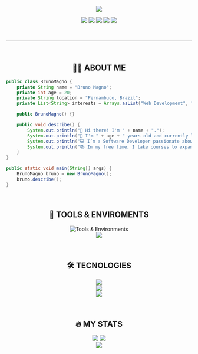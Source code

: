 <!--- <div align="center" text-align="center">
  [![Typing SVG](https://readme-typing-svg.demolab.com/?font=Fira+Code&weight=600&size=30&pause=100&color=007BFF&center=true&vCenter=true&lines=Hi+There!+%F0%9F%91%8B%2C;Want+a+coffee☕?)](https://git.io/typing-svg) 
</div>

<div align="center">
  <img src="https://tokenizedhq.com/wp-content/uploads/2022/08/4-aesthetic-anime-discord-banner-gif-eye-closeup.gif" width="500" height="130" align="center"/>
 <p></p> --->
 
 
<div align="center" text-align="center">
    <img src="https://capsule-render.vercel.app/api?type=rounded&height=200&color=gradient&text=Bruno%20Magno&reversal=false">
</div> 

<p align="center">
  <a href="https://github.com/brunoliratm"><img src="https://img.shields.io/badge/Github-0d1117?style=for-the-badge&logo=github&logoColor=white" /></a>
  <a href="https://discord.com/users/1075127178171269211"><img src="https://img.shields.io/badge/Discord-0d1117?style=for-the-badge&logo=discord&logoColor=white" /></a>
  <a href="https://www.linkedin.com/in/brunomagnotm/"><img src="https://img.shields.io/badge/linkedin-0d1117?style=for-the-badge&logo=linkedin&logoColor=white" /></a>
  <a href="https://xdaforums.com/m/brunoliratm.9987656/#recent-content"><img src="https://img.shields.io/badge/xdadevelopers-0d1117?style=for-the-badge&logo=xdadevelopers&logoColor=white" /></a>
  <a href="https://brunoliratm.github.io/portfolio-brunomagno/"><img src="https://img.shields.io/badge/portfolio-0d1117?style=for-the-badge&logo=vercel&logoColor=white" /></a>

  </p>
</div>
<br>

---

<br>
<div align="center">

## :man_technologist: ABOUT ME

</div>

```java
public class BrunoMagno {
    private String name = "Bruno Magno";
    private int age = 20;
    private String location = "Pernambuco, Brazil";
    private List<String> interests = Arrays.asList("Web Development", "Android Development", "Backend Applications");

    public BrunoMagno() {}

    public void describe() {
        System.out.println("👋 Hi there! I'm " + name + ".");
        System.out.println("🎂 I'm " + age + " years old and currently living in " + location + ".");
        System.out.println("💻 I’m a Software Developer passionate about " + String.join(", ", interests) + ".");
        System.out.println("📚 In my free time, I take courses to expand my knowledge and skills.");
    }
}

public static void main(String[] args) {
    BrunoMagno bruno = new BrunoMagno();
    bruno.describe();
}

```

<br>

<div align="center">

   ## :toolbox: TOOLS & ENVIROMENTS

  <img src="https://skill-icons-v2.vercel.app/api/icons?i=ubuntu,windows,vscode,idea,figma,github,git&theme=dark" alt="Tools & Environments" /><br>
  <img src="https://skill-icons-v2.vercel.app/api/icons?i=androidstudio,gcp,insomnia,postman,npm,nodejs,jira&theme=dark" />

</div>
<br>
<div align="center">

   ## :hammer_and_wrench: TECNOLOGIES

  <img src="https://skill-icons-v2.vercel.app/api/icons?i=python,java,spring&theme=dark" /><br>
  <img src="https://skill-icons-v2.vercel.app/api/icons?i=html,css,typescript,javascript,angular&theme=dark" /><br>
  <img src="https://skill-icons-v2.vercel.app/api/icons?i=sass,markdown,mysql&theme=dark" />
</div>

<br>

<div align="center">

## :fire: MY STATS</h2>

  <img src="https://github-readme-stats.vercel.app/api?username=brunoliratm&hide_border=true&theme=transparent" />
  <img src="https://github-readme-stats.vercel.app/api/top-langs/?username=brunoliratm&langs_count=8&layout=compact&hide_border=true&theme=transparent" />

<br>

<img src="https://capsule-render.vercel.app/api?type=waving&height=150&color=gradient&reversal=false&section=footer">
